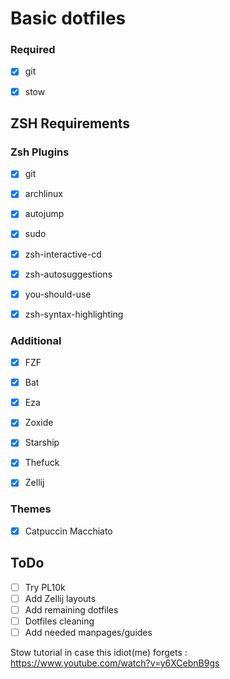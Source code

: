 # Basic dotfiles

### Required

- [x] git  
- [x] stow  


## ZSH Requirements

### Zsh Plugins
- [x] git  
- [x] archlinux  
- [x] autojump  
- [x] sudo  
- [x] zsh-interactive-cd  
- [x] zsh-autosuggestions  
- [x] you-should-use  
- [x] zsh-syntax-highlighting  


### Additional 

- [x] FZF  
- [x] Bat  
- [x] Eza  
- [x] Zoxide  
- [x] Starship  
- [x] Thefuck  
- [x] Zellij  


### Themes

- [x] Catpuccin Macchiato  



## ToDo

- [ ] Try PL10k
- [ ] Add Zellij layouts
- [ ] Add remaining dotfiles
- [ ] Dotfiles cleaning
- [ ] Add needed manpages/guides

Stow tutorial in case this idiot(me) forgets :  
https://www.youtube.com/watch?v=y6XCebnB9gs
